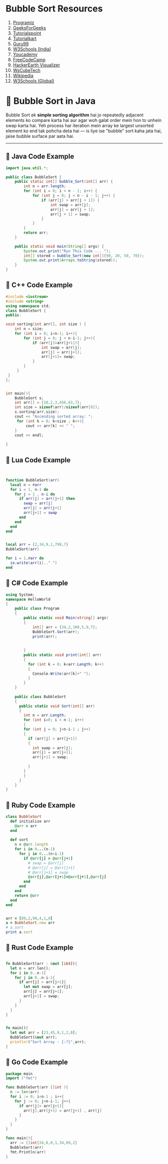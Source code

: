 # Bubble Sort Resources

1. [Programiz](https://www.programiz.com/dsa/bubble-sort#:~:text=Bubble%20sort%20is%20a%20sorting%20algorithm%20that%20compares,array%20move%20to%20the%20end%20in%20each%20iteration.)
2. [GeeksForGeeks](https://www.geeksforgeeks.org/dsa/bubble-sort-algorithm/)
3. [Tutorialspoint](https://www.tutorialspoint.com/data_structures_algorithms/bubble_sort_algorithm.htm)
4. [Tutorialkart](https://www.tutorialkart.com/algorithms/bubble-sort-algorithm/)
5. [Guru99](https://www.guru99.com/bubble-sort.html)
6. [W3Schools (India)](https://www.w3schools.in/data-structures/sorting-techniques/bubble-sort-algorithm)
7. [Youcademy](https://youcademy.org/bubble-sort-step-by-step/)
8. [FreeCodeCamp](https://www.freecodecamp.org/news/bubble-sort-algorithm-in-java-cpp-python-with-example-code/)
9. [HackerEarth Visualizer](https://www.hackerearth.com/practice/algorithms/sorting/bubble-sort/visualize/)
10. [WsCubeTech](https://www.wscubetech.com/resources/dsa/bubble-sort)
11. [Wikipedia](https://en.wikipedia.org/wiki/Bubble_sort)
12. [W3Schools (Global)](https://www.w3schools.com/dsa/dsa_algo_bubblesort.php)

# 🔄 Bubble Sort in Java

Bubble Sort ek **simple sorting algorithm** hai jo repeatedly adjacent elements ko compare karta hai aur agar woh galat order mein hon to unhein swap karta hai. Yeh process har iteration mein array ke largest unsorted element ko end tak pohcha deta hai — is liye ise "bubble" sort kaha jata hai, jaise bubble surface par aata hai.

---

## 📌 Java Code Example

```java
import java.util.*;

public class BubbleSort {
    public static int[] bubble_Sort(int[] arr) {
        int n = arr.length;
        for (int i = 0; i < n - 1; i++) {
            for (int j = 0; j < n - i - 1; j++) {
                if (arr[j] > arr[j + 1]) {
                    int swap = arr[j];
                    arr[j] = arr[j + 1];
                    arr[j + 1] = swap;
                }
            }
        }
        return arr;
    }

    public static void main(String[] args) {
        System.out.print("Run This Code ... ");
        int[] stored = bubble_Sort(new int[]{90, 20, 50, 70});
        System.out.print(Arrays.toString(stored));
    }
}

```
## 📌 C++ Code Example
```C++
#include <iostream>
#include <string>
using namespace std;
class BubbleSort {
public:

void sorting(int arr[], int size ) {
    int n = size;
    for (int i = 0; i<n-1; i++){
        for (int j = 0; j < n-i-1; j++){
            if (arr[j]>arr[j+1]){
                int swap = arr[j];
                arr[j] = arr[j+1];
                arr[j+1]= swap;
            }
        }
     }
 }
};


int main(){
    BubbleSort s;
    int arr[] = {10,2,3,456,63,7};
    int size = sizeof(arr)/sizeof(arr[0]);
    s.sorting(arr,size);
    cout << "Ascending sorted array: ";
     for (int k = 0; k<size ; k++){
         cout << arr[k] << " ";
    }
    cout << endl;
       
}
```
## 📌 Lua Code Example
```Lua


function BubbleSort(arr)
  local n = #arr
  for i = 1, n-1 do
    for j = 1 , n-i do
      if arr[j] > arr[j+1] then
        swap = arr[j]
        arr[j] = arr[j+1]
        arr[j+1] = swap
      end
    end
  end
end


local arr = {2,34,9,1,798,7}
BubbleSort(arr)

for i = 1,#arr do 
  io.write(arr[i].." ")
end
```
## 📌 C# Code Example
```C#
using System;
namespace HelloWorld
{
	public class Program
	{
		public static void Main(string[] args)
		{
			int[] arr = {34,2,100,5,9,7};
			BubbleSort.Sort(arr);
			print(arr);
			 
			
		}
		public static void print(int[] arr)
		{
		  for (int k = 0; k<arr.Length; k++)
		  {
		    Console.Write(arr[k]+" ");
		  }
		}
	}
	
	public class BubbleSort
	{
	  public static void Sort(int[] arr)
	  {
	    int n = arr.Length;
	    for (int i=0; i < n-1; i++)
	    {
	    for (int j = 0; j<n-i-1 ; j++)
	    {
	      if (arr[j] > arr[j+1])
	      {
	        int swap = arr[j];
	        arr[j] = arr[j+1];
	        arr[j+1] = swap;
	        
	      }
	    }
	    }
	  }
	}
}
```
## 📌 Ruby Code Example
```Ruby
class BubbleSort
  def initialize arr
    @arr = arr
  end 
  
  def sort
    n = @arr.length 
    for i in 0...(n-1)
      for j in 0...(n-i-1)
        if @arr[j] > @arr[j+1]
          # swap = @arr[j]
          # @arr[j] = @arr[j+1]
          # @arr[j+1] = swap
          @arr[j],@arr[j+1]=@arr[j+1],@arr[j]
        end
      end
    end
    return @arr
  end
end


arr = [89,2,90,4,1,0]
a = BubbleSort.new arr
# a.sort
print a.sort
```
## 📌 Rust Code Example
```Rust

fn BubbleSort(arr : &mut [i64]){
  let n = arr.len();
  for i in 0..n-1{
    for j in 0..n-i-1{
      if arr[j] > arr[j+1]{
        let mut swap = arr[j];
        arr[j] = arr[j+1];
        arr[j+1] = swap;
      }
    }
  }
}


fn main(){
  let mut arr = [23,45,9,1,2,0];
  BubbleSort(&mut arr);
  println!("Sort Array : {:?}",arr);
}
```
## 📌 Go Code Example
```Go
package main
import ("fmt")

func BubbleSort(arr []int ){
  n := len(arr)
  for i := 0; i<n-1 ; i++{
    for j := 0; j<n-i-1; j++{
      if arr[j]> arr[j+1]{
        arr[j],arr[j+1] = arr[j+1] , arr[j]
      }
    }
  }
}

func main(){
  arr := []int{24,6,0,1,34,69,2}
  BubbleSort(arr)
  fmt.Println(arr)
}
